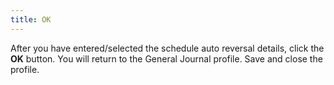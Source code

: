 ```yaml
---
title: OK
---
```



After you have entered/selected the schedule auto reversal  details, click the **OK** button.  You will return to the General Journal profile. Save and close the profile.
